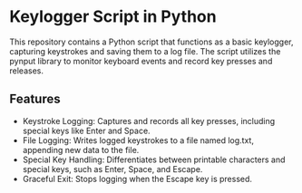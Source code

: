 # Keylogger Script in Python
This repository contains a Python script that functions as a basic keylogger, capturing keystrokes and saving them to a log file. The script utilizes the pynput library to monitor keyboard events and record key presses and releases.

## Features
* Keystroke Logging: Captures and records all key presses, including special keys like Enter and Space.
* File Logging: Writes logged keystrokes to a file named log.txt, appending new data to the file.
* Special Key Handling: Differentiates between printable characters and special keys, such as Enter, Space, and Escape.
* Graceful Exit: Stops logging when the Escape key is pressed.
